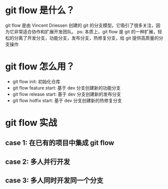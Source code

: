 # git flow 是什么？

git flow 是由 Vincent Driessen 创建的 git 的分支模型。它吸引了很多关注，因为它非常适合协作和扩展开发团队。
ps: 本质上，git flow 是 git 的一种扩展，轻松的分离了开发分支，功能分支，发布分支，热修复分支，给 git 提供高质量的分支操作

# git flow 怎么用？

* git flow init: 初始化仓库
* git flow feature start: 基于 dev 分支创建新的功能分支
* git flow release start: 基于 dev 分支创建新的发布分支
* git flow hotfix start: 基于 dev 分支创建新的热修复分支

# git flow 实战
## case 1: 在已有的项目中集成 git flow
## case 2: 多人并行开发
## case 3: 多人同时开发同一个分支
